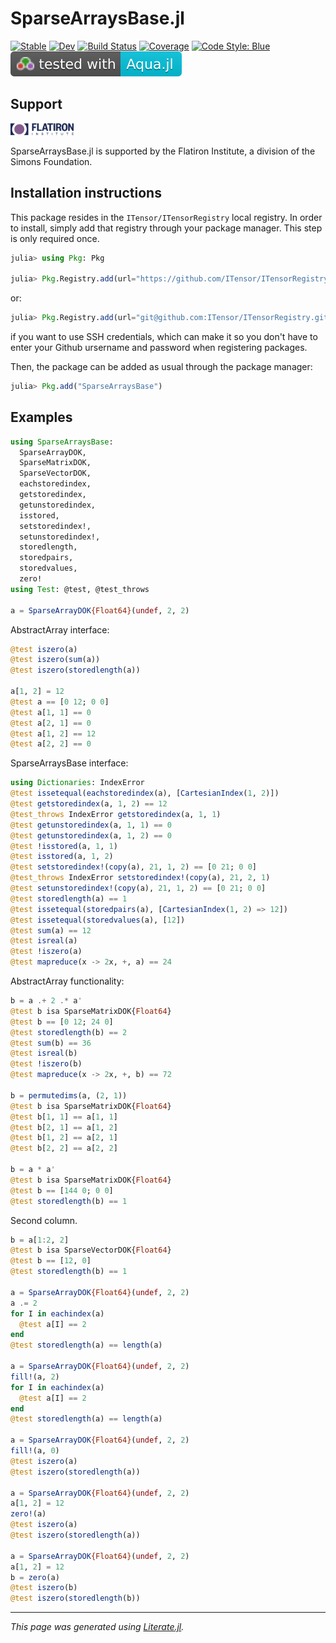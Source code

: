 # SparseArraysBase.jl

[![Stable](https://img.shields.io/badge/docs-stable-blue.svg)](https://ITensor.github.io/SparseArraysBase.jl/stable/)
[![Dev](https://img.shields.io/badge/docs-dev-blue.svg)](https://ITensor.github.io/SparseArraysBase.jl/dev/)
[![Build Status](https://github.com/ITensor/SparseArraysBase.jl/actions/workflows/Tests.yml/badge.svg?branch=main)](https://github.com/ITensor/SparseArraysBase.jl/actions/workflows/Tests.yml?query=branch%3Amain)
[![Coverage](https://codecov.io/gh/ITensor/SparseArraysBase.jl/branch/main/graph/badge.svg)](https://codecov.io/gh/ITensor/SparseArraysBase.jl)
[![Code Style: Blue](https://img.shields.io/badge/code%20style-blue-4495d1.svg)](https://github.com/invenia/BlueStyle)
[![Aqua](https://raw.githubusercontent.com/JuliaTesting/Aqua.jl/master/badge.svg)](https://github.com/JuliaTesting/Aqua.jl)

## Support

<img src="docs/src/assets/CCQ.png" width="20%" alt="Flatiron Center for Computational Quantum Physics logo.">

SparseArraysBase.jl is supported by the Flatiron Institute, a division of the Simons Foundation.

## Installation instructions

This package resides in the `ITensor/ITensorRegistry` local registry.
In order to install, simply add that registry through your package manager.
This step is only required once.
```julia
julia> using Pkg: Pkg

julia> Pkg.Registry.add(url="https://github.com/ITensor/ITensorRegistry")
```
or:
```julia
julia> Pkg.Registry.add(url="git@github.com:ITensor/ITensorRegistry.git")
```
if you want to use SSH credentials, which can make it so you don't have to enter your Github ursername and password when registering packages.

Then, the package can be added as usual through the package manager:

```julia
julia> Pkg.add("SparseArraysBase")
```

## Examples

````julia
using SparseArraysBase:
  SparseArrayDOK,
  SparseMatrixDOK,
  SparseVectorDOK,
  eachstoredindex,
  getstoredindex,
  getunstoredindex,
  isstored,
  setstoredindex!,
  setunstoredindex!,
  storedlength,
  storedpairs,
  storedvalues,
  zero!
using Test: @test, @test_throws

a = SparseArrayDOK{Float64}(undef, 2, 2)
````

AbstractArray interface:

````julia
@test iszero(a)
@test iszero(sum(a))
@test iszero(storedlength(a))

a[1, 2] = 12
@test a == [0 12; 0 0]
@test a[1, 1] == 0
@test a[2, 1] == 0
@test a[1, 2] == 12
@test a[2, 2] == 0
````

SparseArraysBase interface:

````julia
using Dictionaries: IndexError
@test issetequal(eachstoredindex(a), [CartesianIndex(1, 2)])
@test getstoredindex(a, 1, 2) == 12
@test_throws IndexError getstoredindex(a, 1, 1)
@test getunstoredindex(a, 1, 1) == 0
@test getunstoredindex(a, 1, 2) == 0
@test !isstored(a, 1, 1)
@test isstored(a, 1, 2)
@test setstoredindex!(copy(a), 21, 1, 2) == [0 21; 0 0]
@test_throws IndexError setstoredindex!(copy(a), 21, 2, 1)
@test setunstoredindex!(copy(a), 21, 1, 2) == [0 21; 0 0]
@test storedlength(a) == 1
@test issetequal(storedpairs(a), [CartesianIndex(1, 2) => 12])
@test issetequal(storedvalues(a), [12])
@test sum(a) == 12
@test isreal(a)
@test !iszero(a)
@test mapreduce(x -> 2x, +, a) == 24
````

AbstractArray functionality:

````julia
b = a .+ 2 .* a'
@test b isa SparseMatrixDOK{Float64}
@test b == [0 12; 24 0]
@test storedlength(b) == 2
@test sum(b) == 36
@test isreal(b)
@test !iszero(b)
@test mapreduce(x -> 2x, +, b) == 72

b = permutedims(a, (2, 1))
@test b isa SparseMatrixDOK{Float64}
@test b[1, 1] == a[1, 1]
@test b[2, 1] == a[1, 2]
@test b[1, 2] == a[2, 1]
@test b[2, 2] == a[2, 2]

b = a * a'
@test b isa SparseMatrixDOK{Float64}
@test b == [144 0; 0 0]
@test storedlength(b) == 1
````

Second column.

````julia
b = a[1:2, 2]
@test b isa SparseVectorDOK{Float64}
@test b == [12, 0]
@test storedlength(b) == 1

a = SparseArrayDOK{Float64}(undef, 2, 2)
a .= 2
for I in eachindex(a)
  @test a[I] == 2
end
@test storedlength(a) == length(a)

a = SparseArrayDOK{Float64}(undef, 2, 2)
fill!(a, 2)
for I in eachindex(a)
  @test a[I] == 2
end
@test storedlength(a) == length(a)

a = SparseArrayDOK{Float64}(undef, 2, 2)
fill!(a, 0)
@test iszero(a)
@test iszero(storedlength(a))

a = SparseArrayDOK{Float64}(undef, 2, 2)
a[1, 2] = 12
zero!(a)
@test iszero(a)
@test iszero(storedlength(a))

a = SparseArrayDOK{Float64}(undef, 2, 2)
a[1, 2] = 12
b = zero(a)
@test iszero(b)
@test iszero(storedlength(b))
````

---

*This page was generated using [Literate.jl](https://github.com/fredrikekre/Literate.jl).*

